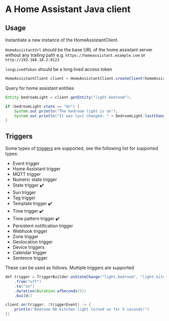 # A Home Assistant Java client

## Usage

Instantiate a new instance of the HomeAssistantClient.

`HomeAssistantUrl` should be the base URL of the home assistant server without any trailing path e.g. `https://homeassistant.example.com` or `http://192.168.10.2:8123`

`longLivedToken` should be a long lived access token

```java
HomeAssistantClient client = HomeAssistantClient.createClient(homeAssistantUrl, longLivedToken);
```

Query for home assistant entities

```java
Entity bedroomLight = client.getEntity("light.bedroom");

if (bedroomLight.state == "On") {
    System.out.println("The bedroom light is on");
    System.out.println("It was last changed: " + bedroomLight.lastChanged)
}
```

## Triggers

Some types of [triggers](https://www.home-assistant.io/docs/automation/trigger/) are supported, see the following list
for supported types:

- Event trigger
- Home Assistant trigger
- MQTT trigger
- Numeric state trigger
- State trigger :heavy_check_mark:
- Sun trigger
- Tag trigger
- Template trigger :heavy_check_mark:
- Time trigger :heavy_check_mark:
- Time pattern trigger :heavy_check_mark:
- Persistent notification trigger
- Webhook trigger
- Zone trigger
- Geolocation trigger
- Device triggers
- Calendar trigger
- Sentence trigger

These can be used as follows. Multiple triggers are supported

```java
def trigger = TriggerBuilder.onStateChange("light.bedroom", "light.kitchen")
    .from("off")
    .to("on")
    .duration(Duration.ofSeconds(5))
    .build()

client.on(trigger, (triggerEvent) -> {
    println("Bedroom OR kitchen light turned on for 5 seconds!")
})
```